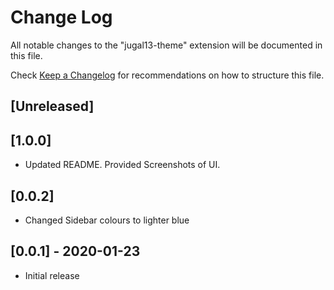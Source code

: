 # Change Log

All notable changes to the "jugal13-theme" extension will be documented in this file.

Check [Keep a Changelog](http://keepachangelog.com/) for recommendations on how to structure this file.

## [Unreleased]

## [1.0.0]
- Updated README. Provided Screenshots of UI.

## [0.0.2]
- Changed Sidebar colours to lighter blue

## [0.0.1] - 2020-01-23
- Initial release
